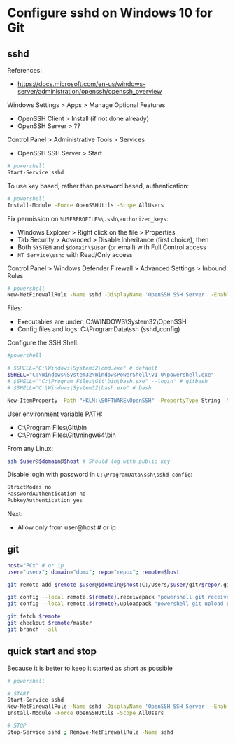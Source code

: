 # Configure sshd on Windows 10 for Git

## sshd

References:
- https://docs.microsoft.com/en-us/windows-server/administration/openssh/openssh_overview

Windows Settings > Apps > Manage Optional Features
- OpenSSH Client > Install (if not done already)
- OpenSSH Server > ??

Control Panel > Administrative Tools > Services
- OpenSSH SSH Server > Start
```bash
# powershell
Start-Service sshd
```

To use key based, rather than password based, authentication:
```bash
# powershell
Install-Module -Force OpenSSHUtils -Scope AllUsers
```

Fix permission on `%USERPROFILE%\.ssh\authorized_keys`:
- Windows Explorer > Right click on the file > Properties
- Tab Security > Advanced > Disable Inheritance (first choice), then
- Both `SYSTEM` and `$domain\$user` (or email) with Full Control access
- `NT Service\sshd` with Read/Only access

Control Panel > Windows Defender Firewall > Advanced Settings > Inbound Rules
```bash
# powershell
New-NetFirewallRule -Name sshd -DisplayName 'OpenSSH SSH Server' -Enabled True -Direction Inbound -Protocol TCP -Action Allow -LocalPort 22
```

Files:
- Executables are under: C:\WINDOWS\System32\OpenSSH
- Config files and logs: C:\ProgramData\ssh (sshd_config)

Configure the SSH Shell:
```bash
#powershell

# $SHELL="C:\Windows\System32\cmd.exe" # default
$SHELL="C:\Windows\System32\WindowsPowerShell\v1.0\powershell.exe"
# $SHELL='"C:\Program Files\Git\bin\bash.exe" --login' # gitbash
# $SHELL="C:\Windows\System32\bash.exe" # bash

New-ItemProperty -Path "HKLM:\SOFTWARE\OpenSSH" -PropertyType String -Name DefaultShell -Value "$SHELL" -Force
```

User environment variable PATH:
- C:\Program Files\Git\bin
- C:\Program Files\Git\mingw64\bin

From any Linux:
```bash
ssh $user@$domain@$host # Should log with public key
```

Disable login with password in `C:\ProgramData\ssh\sshd_config`:
```bash
StrictModes no
PasswordAuthentication no
PubkeyAuthentication yes
```

Next:
- Allow only from user@host # or ip

## git

```bash
host="PCx" # or ip
user="userx"; domain="domx"; repo="repox"; remote=$host

git remote add $remote $user@$domain@$host:C:/Users/$user/git/$repo/.git

git config --local remote.${remote}.receivepack "powershell git receive-pack"
git config --local remote.${remote}.uploadpack "powershell git upload-pack"

git fetch $remote
git checkout $remote/master
git branch --all
```

## quick start and stop

Because it is better to keep it started as short as possible

```bash
# powershell

# START
Start-Service sshd
New-NetFirewallRule -Name sshd -DisplayName 'OpenSSH SSH Server' -Enabled True -Direction Inbound -Protocol TCP -Action Allow -LocalPort 22
Install-Module -Force OpenSSHUtils -Scope AllUsers

# STOP
Stop-Service sshd ; Remove-NetFirewallRule -Name sshd
```
